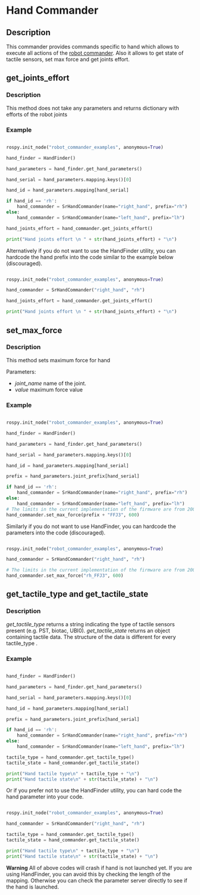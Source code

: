 # Hand Commander
 
## Description

This commander provides commands specific to hand which allows to execute all actions of the [robot commander](RobotCommander.md).
Also it allows to get state of tactile sensors, set max force and get joints effort.

## get_joints_effort

### Description 

This method does not take any parameters and returns dictionary with efforts of the robot joints

### Example

```python

rospy.init_node("robot_commander_examples", anonymous=True)

hand_finder = HandFinder()

hand_parameters = hand_finder.get_hand_parameters()

hand_serial = hand_parameters.mapping.keys()[0]

hand_id = hand_parameters.mapping[hand_serial]

if hand_id == 'rh':
    hand_commander = SrHandCommander(name="right_hand", prefix="rh")
else:
    hand_commander = SrHandCommander(name="left_hand", prefix="lh")

hand_joints_effort = hand_commander.get_joints_effort()

print("Hand joints effort \n " + str(hand_joints_effort) + "\n")

```

Alternatively if you do not want to use the HandFinder utility, you can hardcode the hand prefix into the code similar to the example below (discouraged). 

```python

rospy.init_node("robot_commander_examples", anonymous=True)

hand_commander = SrHandCommander("right_hand", "rh")

hand_joints_effort = hand_commander.get_joints_effort()

print("Hand joints effort \n " + str(hand_joints_effort) + "\n")
```

## set_max_force

### Description

  This method sets maximum force for hand
 
Parameters:
 
  * *joint_name* name of the joint.
  * *value* maximum force value

### Example

```python

rospy.init_node("robot_commander_examples", anonymous=True)

hand_finder = HandFinder()

hand_parameters = hand_finder.get_hand_parameters()

hand_serial = hand_parameters.mapping.keys()[0]

hand_id = hand_parameters.mapping[hand_serial]

prefix = hand_parameters.joint_prefix[hand_serial]

if hand_id == 'rh':
    hand_commander = SrHandCommander(name="right_hand", prefix="rh")
else:
    hand_commander = SrHandCommander(name="left_hand", prefix="lh")
# The limits in the current implementation of the firmware are from 200 to 1000 (measured in custom units) 
hand_commander.set_max_force(prefix + "FFJ3", 600)
```
Similarly if you do not want to use HandFinder, you can hardcode the parameters into the code (discouraged).

```python

rospy.init_node("robot_commander_examples", anonymous=True)

hand_commander = SrHandCommander("right_hand", "rh")

# The limits in the current implementation of the firmware are from 200 to 1000 (measured in custom units) 
hand_commander.set_max_force("rh_FFJ3", 600)
```

## get_tactile_type and get_tactile_state

### Description

*get_tactile_type* returns a string indicating the type of tactile sensors present (e.g. PST, biotac, UBI0). 
*get_tactile_state* returns an object containing tactile data. The structure of the data is different for every tactile_type .

### Example

```python

hand_finder = HandFinder()

hand_parameters = hand_finder.get_hand_parameters()

hand_serial = hand_parameters.mapping.keys()[0]

hand_id = hand_parameters.mapping[hand_serial]

prefix = hand_parameters.joint_prefix[hand_serial]

if hand_id == 'rh':
    hand_commander = SrHandCommander(name="right_hand", prefix="rh")
else:
    hand_commander = SrHandCommander(name="left_hand", prefix="lh")

tactile_type = hand_commander.get_tactile_type()
tactile_state = hand_commander.get_tactile_state()

print("Hand tactile type\n" + tactile_type + "\n")
print("Hand tactile state\n" + str(tactile_state) + "\n")
```
Or if you prefer not to use the HandFinder utility, you can hard code the hand parameter into your code.
```python

rospy.init_node("robot_commander_examples", anonymous=True)

hand_commander = SrHandCommander("right_hand", "rh")

tactile_type = hand_commander.get_tactile_type()
tactile_state = hand_commander.get_tactile_state()

print("Hand tactile type\n" + tactile_type + "\n")
print("Hand tactile state\n" + str(tactile_state) + "\n")
```
**Warning** All of above codes will crash if hand is not launched yet. If you are using HandFinder, you can avoid this by checking the length of the mapping. Otherwise you can check the parameter server directly to see if the hand is launched.
